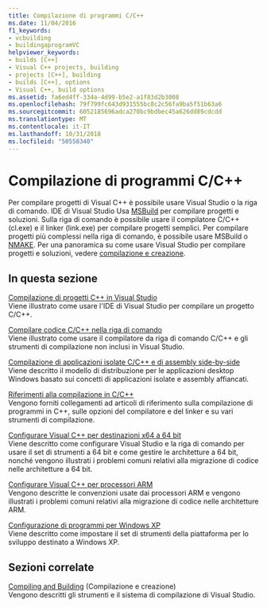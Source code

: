 ```yaml
---
title: Compilazione di programmi C/C++
ms.date: 11/04/2016
f1_keywords:
- vcbuilding
- buildingaprogramVC
helpviewer_keywords:
- builds [C++]
- Visual C++ projects, building
- projects [C++], building
- builds [C++], options
- Visual C++, build options
ms.assetid: fa6ed4ff-334a-4d99-b5e2-a1f83d2b3008
ms.openlocfilehash: 79f799fc643d931555bc8c2c56fa9ba5f51b63a6
ms.sourcegitcommit: 6052185696adca270bc9bdbec45a626dd89cdcdd
ms.translationtype: MT
ms.contentlocale: it-IT
ms.lasthandoff: 10/31/2018
ms.locfileid: "50558340"
---
```

# <a name="building-cc-programs"></a>Compilazione di programmi C/C++

Per compilare progetti di Visual C++ è possibile usare Visual Studio o la riga di comando. IDE di Visual Studio Usa [MSBuild](../build/msbuild-visual-cpp.md) per compilare progetti e soluzioni. Sulla riga di comando è possibile usare il compilatore C/C++ (cl.exe) e il linker (link.exe) per compilare progetti semplici. Per compilare progetti più complessi nella riga di comando, è possibile usare MSBuild o [NMAKE](../build/nmake-reference.md). Per una panoramica su come usare Visual Studio per compilare progetti e soluzioni, vedere [compilazione e creazione](/visualstudio/ide/compiling-and-building-in-visual-studio).

## <a name="in-this-section"></a>In questa sezione

[Compilazione di progetti C++ in Visual Studio](../ide/building-cpp-projects-in-visual-studio.md)<br/>
Viene illustrato come usare l'IDE di Visual Studio per compilare un progetto C/C++.

[Compilare codice C/C++ nella riga di comando](../build/building-on-the-command-line.md)<br/>
Viene illustrato come usare il compilatore da riga di comando C/C++ e gli strumenti di compilazione non inclusi in Visual Studio.

[Compilazione di applicazioni isolate C/C++ e di assembly side-by-side](../build/building-c-cpp-isolated-applications-and-side-by-side-assemblies.md)<br/>
Viene descritto il modello di distribuzione per le applicazioni desktop Windows basato sui concetti di applicazioni isolate e assembly affiancati.

[Riferimenti alla compilazione in C/C++](../build/reference/c-cpp-building-reference.md)<br/>
Vengono forniti collegamenti ad articoli di riferimento sulla compilazione di programmi in C++, sulle opzioni del compilatore e del linker e su vari strumenti di compilazione.

[Configurare Visual C++ per destinazioni x64 a 64 bit](../build/configuring-programs-for-64-bit-visual-cpp.md)<br/>
Viene descritto come configurare Visual Studio e la riga di comando per usare il set di strumenti a 64 bit e come gestire le architetture a 64 bit, nonché vengono illustrati i problemi comuni relativi alla migrazione di codice nelle architetture a 64 bit.

[Configurare Visual C++ per processori ARM](../build/configuring-programs-for-arm-processors-visual-cpp.md)<br/>
Vengono descritte le convenzioni usate dai processori ARM e vengono illustrati i problemi comuni relativi alla migrazione di codice nelle architetture ARM.

[Configurazione di programmi per Windows XP](../build/configuring-programs-for-windows-xp.md)<br/>
Viene descritto come impostare il set di strumenti della piattaforma per lo sviluppo destinato a Windows XP.

## <a name="related-sections"></a>Sezioni correlate

[Compiling and Building](/visualstudio/ide/compiling-and-building-in-visual-studio) (Compilazione e creazione)<br/>
Vengono descritti gli strumenti e il sistema di compilazione di Visual Studio.
